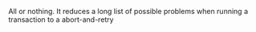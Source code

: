 
All or nothing. It reduces a long list of possible problems when running a transaction to a abort-and-retry 


